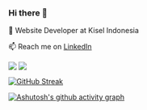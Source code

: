 ### Hi there 👋

<p dir="auto">
<animated-image data-catalyst=""><a href="#" rel="nofollow" data-target="animated-image.originalLink" hidden=""><img src="https://user-images.githubusercontent.com/73097560/115834477-dbab4500-a447-11eb-908a-139a6edaec5c.gif" style="max-width: 100%;" data-target="animated-image.originalImage" hidden=""></a>
      <span class="AnimatedImagePlayer" data-target="animated-image.player">
        <a data-target="animated-image.replacedLink" class="AnimatedImagePlayer-images" href="#"></a>
      </span></animated-image>
</p>

🔭 Website Developer at Kisel Indonesia

📫 Reach me on [LinkedIn](https://www.linkedin.com/in/luthfie-fauzan-anshary/)


<img align="center" src="https://github-readme-stats.vercel.app/api?username=LuthfieFauzan&show_icons=true&include_all_commits=true&count_private=true&hide=stars&theme=github_dark" /> 
 <img align="center" src="https://github-readme-stats.vercel.app/api/top-langs/?username=LuthfieFauzan&layout=compact&count_private=true&theme=github_dark" />

[![GitHub Streak](https://github-readme-streak-stats.herokuapp.com?user=LuthfieFauzan&theme=tokyonight_duo&date_format=j%20M%5B%20Y%5D)](https://git.io/streak-stats)
 
[![Ashutosh's github activity graph](https://activity-graph.herokuapp.com/graph?username=LuthfieFauzan&theme=react-dark)](https://github.com/ashutosh00710/github-readme-activity-graph)

<!-- Updated on 10 July 2022 --!>
